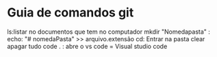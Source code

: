 # Guia de comandos git 
ls:listar no documentos que tem no computador
mkdir "Nomedapasta" :
echo: "# nomedaPasta" >> arquivo.extensão
cd: Entrar na pasta
clear apagar tudo
code . : abre o vs code = Visual studio code